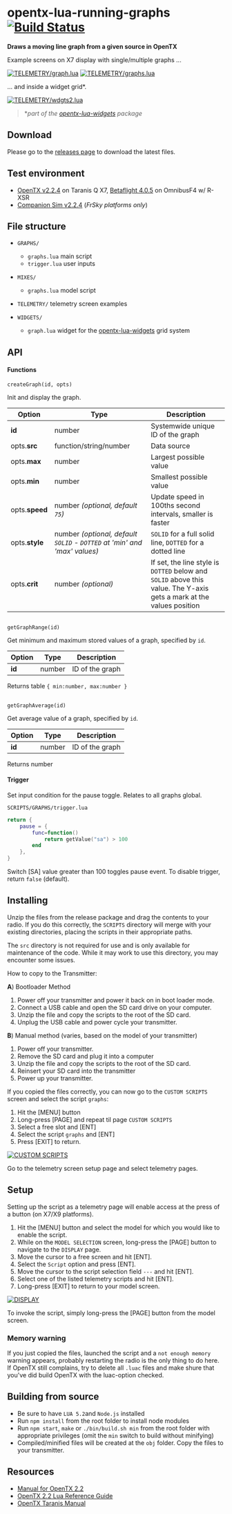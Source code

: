 # opentx-lua-running-graphs [![Build Status](https://travis-ci.org/Matze-Jung/opentx-lua-running-graphs.svg?branch=master)](https://travis-ci.org/Matze-Jung/opentx-lua-running-graphs)

**Draws a moving line graph from a given source in OpenTX**

Example screens on X7 display with single/multiple graphs ...

[![](img/graph.lua.gif "TELEMETRY/graph.lua")](https://github.com/Matze-Jung/opentx-lua-running-graphs/blob/master/src/SCRIPTS/TELEMETRY/graph.lua)
[![](img/graphs.lua.gif "TELEMETRY/graphs.lua")](https://github.com/Matze-Jung/opentx-lua-running-graphs/blob/master/src/SCRIPTS/TELEMETRY/graphs.lua)

... and inside a widget grid*.

[![](https://github.com/Matze-Jung/opentx-lua-widgets/raw/master/img/wdgts2.lua.gif "TELEMETRY/wdgts2.lua")](https://github.com/Matze-Jung/opentx-lua-widgets/blob/master/src/SCRIPTS/TELEMETRY/wdgts2.lua)

>  \**part of the [opentx-lua-widgets](https://github.com/Matze-Jung/opentx-lua-widgets) package*

## Download
Please go to the [releases page](https://github.com/Matze-Jung/opentx-lua-running-graphs/releases) to download the latest files.

## Test environment
* [OpenTX v2.2.4](https://github.com/opentx/opentx) on Taranis Q X7, [Betaflight 4.0.5](https://github.com/betaflight/betaflight) on OmnibusF4 w/ R-XSR
* [Companion Sim v2.2.4](https://www.open-tx.org/) (*FrSky platforms only*)

## File structure
- `GRAPHS/`
    * `graphs.lua` main script
    * `trigger.lua` user inputs


- `MIXES/`
    * `graphs.lua` model script


- `TELEMETRY/` telemetry screen examples


- `WIDGETS/`
    * `graph.lua` widget for the [opentx-lua-widgets](https://github.com/Matze-Jung/opentx-lua-widgets) grid system

## API
#### Functions
`createGraph(id, opts)`

Init and display the graph.

| Option | Type | Description |
| - | - | - |
| **id** | number | Systemwide unique ID of the graph |
| opts.**src** | function/string/number | Data source |
| opts.**max** | number | Largest possible value |
| opts.**min** | number | Smallest possible value |
| opts.**speed** | number *(optional, default `75`)* | Update speed in 100ths second intervals, smaller is faster |
| opts.**style** | number *(optional, default `SOLID` - `DOTTED` at 'min' and 'max' values)* | `SOLID` for a full solid line, `DOTTED` for a dotted line |
| opts.**crit** | number *(optional)* | If set, the line style is `DOTTED` below and `SOLID` above this value. The Y-axis gets a mark at the values position |

##  

`getGraphRange(id)`

Get minimum and maximum stored values of a graph, specified by `id`.

| Option | Type | Description |
| - | - | - |
| **id** | number | ID of the graph |

Returns table `{ min:number, max:number }`

##  

`getGraphAverage(id)`

Get average value of a graph, specified by `id`.

| Option | Type | Description |
| - | - | - |
| **id** | number | ID of the graph |

Returns number

#### Trigger
Set input condition for the pause toggle. Relates to all graphs global.

`SCRIPTS/GRAPHS/trigger.lua`

```lua
return {
    pause = {
        func=function()
            return getValue("sa") > 100
        end
    },
}
```
Switch [SA] value greater than 100 toggles pause event. To disable trigger, return `false` (default).

## Installing
Unzip the files from the release package and drag the contents to your radio. If you do this correctly, the `SCRIPTS` directory will merge with your existing directories, placing the scripts in their appropriate paths.

The `src` directory is not required for use and is only available for maintenance of the code. While it may work to use this directory, you may encounter some issues.

How to copy to the Transmitter:

**A**) Bootloader Method
1. Power off your transmitter and power it back on in boot loader mode.
2. Connect a USB cable and open the SD card drive on your computer.
3. Unzip the file and copy the scripts to the root of the SD card.
4. Unplug the USB cable and power cycle your transmitter.

**B**) Manual method (varies, based on the model of your transmitter)
1. Power off your transmitter.
2. Remove the SD card and plug it into a computer
3. Unzip the file and copy the scripts to the root of the SD card.
4. Reinsert your SD card into the transmitter
5. Power up your transmitter.

If you copied the files correctly, you can now go to the `CUSTOM SCRIPTS` screen and select the script `graphs`:
1. Hit the [MENU] button
2. Long-press [PAGE] and repeat til page `CUSTOM SCRIPTS`
3. Select a free slot and [ENT]
4. Select the script `graphs` and [ENT]
5. Press [EXIT] to return.

[![](img/CUSTOMSCRIPTS.gif "CUSTOM SCRIPTS")](#installing)

Go to the telemetry screen setup page and select telemetry pages.

## Setup
Setting up the script as a telemetry page will enable access at the press of a button (on X7/X9 platforms).
1. Hit the [MENU] button and select the model for which you would like to enable the script.
2. While on the `MODEL SELECTION` screen, long-press the [PAGE] button to navigate to the `DISPLAY` page.
3. Move the cursor to a free screen and hit [ENT].
4. Select the `Script` option and press [ENT].
5. Move the cursor to the script selection field `---` and hit [ENT].
6. Select one of the listed telemetry scripts and hit [ENT].
7. Long-press [EXIT] to return to your model screen.

[![](img/DISPLAY.gif "DISPLAY")](#setup)

To invoke the script, simply long-press the [PAGE] button from the model screen.

### Memory warning
If you just copied the files, launched the script and a `not enough memory` warning appears, probably restarting the radio is the only thing to do here. If OpenTX still complains, try to delete all `.luac` files and make shure that you've did build OpenTX with the luac-option checked.

## Building from source
- Be sure to have `LUA 5.2`and `Node.js` installed
- Run `npm install` from the root folder to install node modules
- Run `npm start`, `make` or `./bin/build.sh min` from the root folder with appropriate privileges (omit the `min` switch to build without minifying)
- Compiled/minified files will be created at the `obj` folder. Copy the files to your transmitter.

## Resources
* [Manual for OpenTX 2.2](https://opentx.gitbooks.io/manual-for-opentx-2-2)
* [OpenTX 2.2 Lua Reference Guide](https://opentx.gitbooks.io/opentx-2-2-lua-reference-guide/)
* [OpenTX Taranis Manual](https://opentx.gitbooks.io/opentx-taranis-manual)
